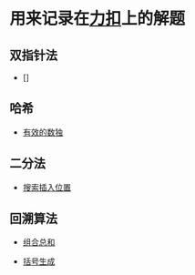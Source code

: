 # 用来记录在[力扣](https://leetcode-cn.com/)上的解题

## 双指针法

- []

## 哈希

- [有效的数独](./valid-sudoku.js)

## 二分法

- [搜索插入位置](./search-insert-position.js)

## 回溯算法

- [组合总和](./combination-sum.js)

- [括号生成](./generate-parentheses.js)
